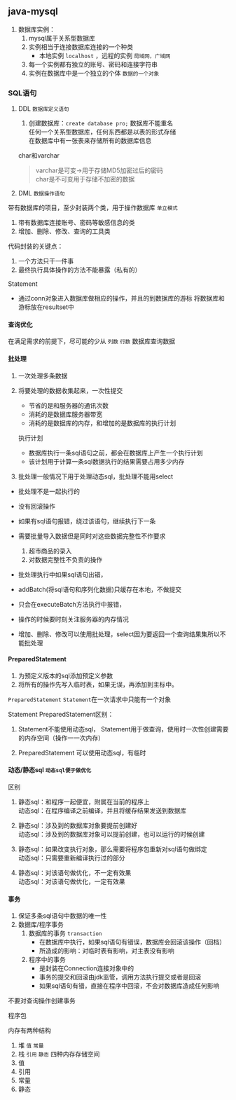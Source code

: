 ## java-mysql

1. 数据库实例：
   1. mysql属于关系型数据库
   2. 实例相当于连接数据库连接的一个种类
      * 本地实例 `localhost` ，远程的实例 `局域网，广域网`
   3. 每一个实例都有独立的账号、密码和连接字符串
   4. 实例在数据库中是一个独立的个体 `数据的一个对象`
   
   
### SQL语句
1. DDL `数据库定义语句`
   1. 创建数据库：`create database pro;` 数据库不能重名<br>
   任何一个关系型数据库，任何东西都是以表的形式存储<br>
   在数据库中有一张表来存储所有的数据库信息<br>
   
   char和varchar
   > varchar是可变→用于存储MD5加密过后的密码<br>
   char是不可变用于存储不加密的数据
   

2. DML `数据操作语句`


带有数据库的项目，至少封装两个类，用于操作数据库 `单立模式`
1. 带有数据库连接账号、密码等敏感信息的类
2. 增加、删除、修改、查询的工具类

代码封装的关键点：
1. 一个方法只干一件事
2. 最终执行具体操作的方法不能暴露（私有的）

Statement
* 通过conn对象进入数据库做相应的操作，并且的到数据库的游标
将数据库和游标放在resultset中

#### 查询优化
在满足需求的前提下，尽可能的少从 `列数` `行数` 数据库查询数据

#### 批处理
1. 一次处理多条数据
2. 将要处理的数据收集起来，一次性提交
   * 节省的是和服务器的通讯次数
   * 消耗的是数据库服务器带宽
   * 消耗的是数据库的内存，和增加的是数据库的执行计划
   
   执行计划
   * 数据库执行一条sql语句之前，都会在数据库上产生一个执行计划
   * 该计划用于计算一条sql数据执行的结果需要占用多少内存
3. 批处理一般情况下用于处理动态sql，批处理不能用select

* 批处理不是一起执行的
* 没有回滚操作
* 如果有sql语句报错，绕过该语句，继续执行下一条
* 需要批量导入数据但是同时对这些数据完整性不作要求
   1. 超市商品的录入
   2. 对数据完整性不负责的操作
   
* 批处理执行中如果sql语句出错，
* addBatch(将sql语句和序列化数据)只缓存在本地，不做提交
* 只会在executeBatch方法执行中报错，
* 操作的时候要时刻关注服务器的内存情况
* 增加、删除、修改可以使用批处理，select因为要返回一个查询结果集所以不能批处理

#### PreparedStatement
1. 为预定义版本的sql添加预定义参数
2. 将所有的操作先写入临时表，如果无误，再添加到主标中。

`PreparedStatement` `Statement`在一次请求中只能有一个对象

Statement PreparedStatement区别：
1. Statement不能使用动态sql，
   Statement用于做查询，使用时一次性创建需要的内存空间（操作一一次内存）
   
2. PreparedStatement 可以使用动态sql，有临时

#### 动态/静态sql `动态sql便于做优化`
区别
1. 静态sql：和程序一起便宜，附属在当前的程序上<br>
动态sql：在程序编译之前编译，并且将缓存结果发送到数据库

2. 静态sql：涉及到的数据库对象要提前创建好<br>
动态sql：涉及到的数据库对象可以提前创建，也可以运行的时候创建

3. 静态sql：如果改变执行对象，那么需要将程序包重新对sql语句做绑定<br>
动态sql：只需要重新编译执行过的部分 

4. 静态sql：对该语句做优化，不一定有效果<br>
动态sql：对该语句做优化，一定有效果


#### 事务
1. 保证多条sql语句中数据的唯一性
2. 数据库/程序事务
   1. 数据库的事务 `transaction`
      * 在数据库中执行，如果sql语句有错误，数据库会回滚该操作（回档）
      * 所造成的影响：对临时表有影响，对主表没有影响
   2. 程序中的事务
      * 是封装在Connection连接对象中的
      * 事务的提交和回滚由jdk监管，调用方法执行提交或者是回滚
      * 如果sql语句有错，直接在程序中回滚，不会对数据库造成任何影响
      
不要对查询操作创建事务



程序包

内存有两种结构
1. 堆 `值` `常量`
2. 栈 `引用` `静态`
四种内存存储空间
1. 值 
2. 引用
3. 常量
4. 静态